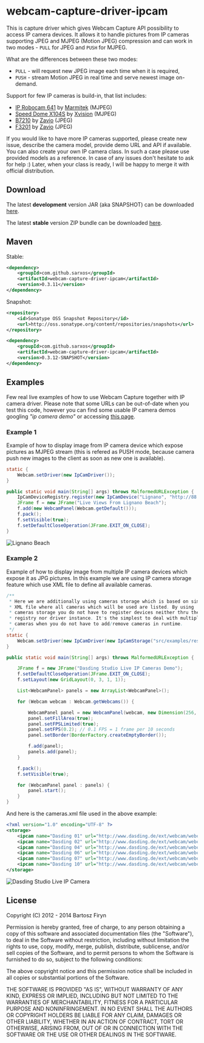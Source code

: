 # webcam-capture-driver-ipcam

This is capture driver which gives Webcam Capture API possibility to
access IP camera devices. It allows it to
handle pictures from IP cameras supporting JPEG and MJPEG (Motion JPEG) compression
and can work in two modes - ```PULL``` for JPEG and ```PUSH``` for MJPEG.

What are the differences between these two modes:

* ```PULL``` - will request new JPEG image each time when it is required,
* ```PUSH``` - stream Motion JPEG in real time and serve newest image on-demand.

Support for few IP cameras is build-in, that list includes:

* [IP Robocam 641](http://www.marmitek.com/en/product-details/home-automation-security/ip-cameras/ip-robocam-641.php) by [Marmitek](http://www.marmitek.com/) (MJPEG)
* [Speed Dome X104S](http://www.ipcctv.com/product.php?xProd=10&xSec=26) by [Xvision](http://www.ipcctv.com/) (MJPEG)
* [B7210](http://www.zavio.com/product.php?id=45) by [Zavio](http://www.zavio.com/) (JPEG)
* [F3201](http://www.zavio.com/product.php?id=28) by [Zavio](http://www.zavio.com/) (JPEG)

If you would like to have more IP cameras supported, please create new issue, describe the camera
model, provide demo URL and API if available. You can also create your own IP camera class. In such 
a case please use provided models as a reference. In case of any issues don't hesitate to ask for
help :) Later, when your class is ready, I will be happy to merge it with official distribution.


## Download

The latest **development** version JAR (aka SNAPSHOT) can be downloaded [here](https://oss.sonatype.org/content/repositories/snapshots/com/github/sarxos/webcam-capture-driver-ipcam/0.3.12-SNAPSHOT/webcam-capture-driver-ipcam-0.3.12-20171213.184535-7.jar).

The latest **stable** version ZIP bundle can be downloaded [here](http://repo.sarxos.pl/maven2/com/github/sarxos/webcam-capture-driver-ipcam/0.3.11/webcam-capture-driver-ipcam-0.3.11-dist.zip).

## Maven

Stable:

```xml
<dependency>
	<groupId>com.github.sarxos</groupId>
	<artifactId>webcam-capture-driver-ipcam</artifactId>
	<version>0.3.11</version>
</dependency>
```

Snapshot:

```xml
<repository>
    <id>Sonatype OSS Snapshot Repository</id>
    <url>http://oss.sonatype.org/content/repositories/snapshots</url>
</repository>
```
```xml
<dependency>
    <groupId>com.github.sarxos</groupId>
    <artifactId>webcam-capture-driver-ipcam</artifactId>
    <version>0.3.12-SNAPSHOT</version>
</dependency>
```

## Examples

Few real live examples of how to use Webcam Capture together with IP camera driver.
Please note that some URLs can be out-of-date when you test this code, however you
can find some usable IP camera demos googling _"ip camera demo"_ or accessing 
[this page](http://www.axis.com/solutions/video/gallery.htm).

### Example 1

Example of how to display image from IP camera device which expose pictures 
as MJPEG stream (this is refered as PUSH mode, because camera push new images 
to the client as soon as new one is available).

```java
static {
	Webcam.setDriver(new IpCamDriver());
}

public static void main(String[] args) throws MalformedURLException {
	IpCamDeviceRegistry.register(new IpCamDevice("Lignano", "http://88.37.116.138/mjpg/video.mjpg", IpCamMode.PUSH));
	JFrame f = new JFrame("Live Views From Lignano Beach");
	f.add(new WebcamPanel(Webcam.getDefault()));
	f.pack();
	f.setVisible(true);
	f.setDefaultCloseOperation(JFrame.EXIT_ON_CLOSE);
}
```

![Lignano Beach](https://raw.github.com/sarxos/webcam-capture/master/webcam-capture-drivers/webcam-capture-driver-ipcam/src/etc/resources/lignano-beach.png "Lignano Beach")

### Example 2

Example of how to display image from multiple IP camera devices which expose 
it as JPG pictures. In this example we are using IP camera storage feature which
use XML file to define all available cameras.

```java
/**
 * Here we are additionally using cameras storage which is based on simple
 * XML file where all cameras which will be used are listed. By using
 * cameras storage you do not have to register devices neither thru the
 * registry nor driver instance. It's the simplest to deal with multiple
 * cameras when you do not have to add/remove cameras in runtime.
 */
static {
	Webcam.setDriver(new IpCamDriver(new IpCamStorage("src/examples/resources/cameras.xml")));
}

public static void main(String[] args) throws MalformedURLException {

	JFrame f = new JFrame("Dasding Studio Live IP Cameras Demo");
	f.setDefaultCloseOperation(JFrame.EXIT_ON_CLOSE);
	f.setLayout(new GridLayout(0, 3, 1, 1));

	List<WebcamPanel> panels = new ArrayList<WebcamPanel>();

	for (Webcam webcam : Webcam.getWebcams()) {

		WebcamPanel panel = new WebcamPanel(webcam, new Dimension(256, 144), false);
		panel.setFillArea(true);
		panel.setFPSLimited(true);
		panel.setFPS(0.2); // 0.1 FPS = 1 frame per 10 seconds
		panel.setBorder(BorderFactory.createEmptyBorder());

		f.add(panel);
		panels.add(panel);
	}

	f.pack();
	f.setVisible(true);

	for (WebcamPanel panel : panels) {
		panel.start();
	}
}
```

And here is the cameras.xml file used in the above example:

```xml
<?xml version="1.0" encoding="UTF-8" ?> 
<storage>
	<ipcam name="Dasding 01" url="http://www.dasding.de/ext/webcam/webcam770.php?cam=1" />
	<ipcam name="Dasding 02" url="http://www.dasding.de/ext/webcam/webcam770.php?cam=2" />
	<ipcam name="Dasding 04" url="http://www.dasding.de/ext/webcam/webcam770.php?cam=4" />
	<ipcam name="Dasding 06" url="http://www.dasding.de/ext/webcam/webcam770.php?cam=6" />
	<ipcam name="Dasding 07" url="http://www.dasding.de/ext/webcam/webcam770.php?cam=7" />
	<ipcam name="Dasding 10" url="http://www.dasding.de/ext/webcam/webcam770.php?cam=10" />
</storage>
```

![Dasding Studio Live IP Camera](https://raw.github.com/sarxos/webcam-capture/master/webcam-capture-drivers/webcam-capture-driver-ipcam/src/etc/resources/dasding-live.png "Dasding Studio Live IP Camera")

## License

Copyright (C) 2012 - 2014 Bartosz Firyn

Permission is hereby granted, free of charge, to any person obtaining a copy of this software and associated documentation files (the "Software"), to deal in the Software without restriction, including without limitation the rights to use, copy, modify, merge, publish, distribute, sublicense, and/or sell copies of the Software, and to permit persons to whom the Software is furnished to do so, subject to the following conditions:

The above copyright notice and this permission notice shall be included in all copies or substantial portions of the Software.

THE SOFTWARE IS PROVIDED "AS IS", WITHOUT WARRANTY OF ANY KIND, EXPRESS OR IMPLIED, INCLUDING BUT NOT LIMITED TO THE WARRANTIES OF MERCHANTABILITY, FITNESS FOR A PARTICULAR PURPOSE AND NONINFRINGEMENT. IN NO EVENT SHALL THE AUTHORS OR COPYRIGHT HOLDERS BE LIABLE FOR ANY CLAIM, DAMAGES OR OTHER LIABILITY, WHETHER IN AN ACTION OF CONTRACT, TORT OR OTHERWISE, ARISING FROM, OUT OF OR IN CONNECTION WITH THE SOFTWARE OR THE USE OR OTHER DEALINGS IN THE SOFTWARE.

